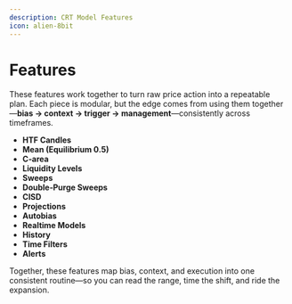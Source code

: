 ```yaml
---
description: CRT Model Features
icon: alien-8bit
---
```


# Features

These features work together to turn raw price action into a repeatable plan. Each piece is modular, but the edge comes from using them together—**bias → context → trigger → management**—consistently across timeframes.

* **HTF Candles**
* **Mean (Equilibrium 0.5)**
* **C‑area**
* **Liquidity Levels**
* **Sweeps**
* **Double‑Purge Sweeps**
* **CISD**&#x20;
* **Projections**
* **Autobias**
* **Realtime Models**
* **History**
* **Time Filters**
* **Alerts**

Together, these features map bias, context, and execution into one consistent routine—so you can read the range, time the shift, and ride the expansion.
